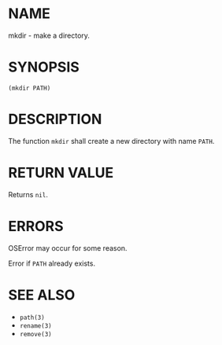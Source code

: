 # NAME
mkdir - make a directory.

# SYNOPSIS

    (mkdir PATH)

# DESCRIPTION
The function `mkdir` shall create a new directory with name `PATH`.

# RETURN VALUE
Returns `nil`.

# ERRORS
OSError may occur for some reason.

Error if `PATH` already exists.

# SEE ALSO
- `path(3)`
- `rename(3)`
- `remove(3)`
